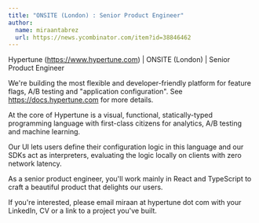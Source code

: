 ```yaml
---
title: "ONSITE (London) : Senior Product Engineer"
author:
  name: miraantabrez
  url: https://news.ycombinator.com/item?id=38846462
---
```

Hypertune (<a href="https:&#x2F;&#x2F;www.hypertune.com" rel="nofollow">https:&#x2F;&#x2F;www.hypertune.com</a>) | ONSITE (London) | Senior Product Engineer

We&#x27;re building the most flexible and developer-friendly platform for feature flags, A&#x2F;B testing and &quot;application configuration&quot;. See <a href="https:&#x2F;&#x2F;docs.hypertune.com" rel="nofollow">https:&#x2F;&#x2F;docs.hypertune.com</a> for more details.

At the core of Hypertune is a visual, functional, statically-typed programming language with first-class citizens for analytics, A&#x2F;B testing and machine learning.

Our UI lets users define their configuration logic in this language and our SDKs act as interpreters, evaluating the logic locally on clients with zero network latency.

As a senior product engineer, you&#x27;ll work mainly in React and TypeScript to craft a beautiful product that delights our users.

If you&#x27;re interested, please email miraan at hypertune dot com with your LinkedIn, CV or a link to a project you&#x27;ve built.
